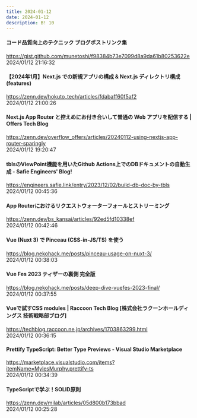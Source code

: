 ```yaml
---
title: 2024-01-12
date: 2024-01-12
description: B! 10
---
```


#### コード品質向上のテクニック ブログポストリンク集
https://gist.github.com/munetoshi/f98384b73e7099d8a9da61b80253622e<br>
2024/01/12 21:16:32<br>


#### 【2024年1月】Next.js での新規アプリの構成 & Next.js ディレクトリ構成(features)
https://zenn.dev/hokuto_tech/articles/fdabaff60f5af2<br>
2024/01/12 21:00:26<br>


#### Next.js App Router と控えめにお付き合いして普通の Web アプリを配信する | Offers Tech Blog
https://zenn.dev/overflow_offers/articles/20240112-using-nextjs-app-router-sparingly<br>
2024/01/12 19:20:47<br>


#### tblsのViewPoint機能を用いたGithub Actions上でのDBドキュメントの自動生成 - Safie Engineers' Blog!
https://engineers.safie.link/entry/2023/12/02/build-db-doc-by-tbls<br>
2024/01/12 00:45:36<br>


#### App Routerにおけるリクエストウォーターフォールとストリーミング
https://zenn.dev/bs_kansai/articles/92ed5fd10338ef<br>
2024/01/12 00:42:46<br>


#### Vue (Nuxt 3) で Pinceau (CSS-in-JS/TS) を使う
https://blog.nekohack.me/posts/pinceau-usage-on-nuxt-3/<br>
2024/01/12 00:38:03<br>


#### Vue Fes 2023 ティザーの裏側 完全版
https://blog.nekohack.me/posts/deep-dive-vuefes-2023-final/<br>
2024/01/12 00:37:55<br>


#### Vueで試すCSS modules | Raccoon Tech Blog [株式会社ラクーンホールディングス 技術戦略部ブログ]
https://techblog.raccoon.ne.jp/archives/1703863299.html<br>
2024/01/12 00:36:15<br>


#### Prettify TypeScript: Better Type Previews - Visual Studio Marketplace
https://marketplace.visualstudio.com/items?itemName=MylesMurphy.prettify-ts<br>
2024/01/12 00:34:39<br>


#### TypeScriptで学ぶ！SOLID原則
https://zenn.dev/milab/articles/05d800b173bbad<br>
2024/01/12 00:25:28<br>


